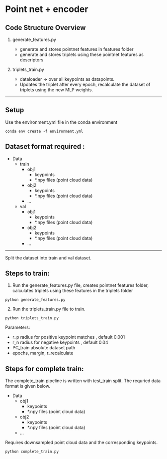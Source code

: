 
# Point net + encoder
## Code Structure Overview

1. generate_features.py 
    * generate and stores pointnet features in features folder    
    * generate and stores triplets using these pointnet features as descriptors

2. triplets_train.py  
    * dataloader -> over all keypoints as datapoints.  
    * Updates the triplet after every epoch, recalculate the dataset of triplets using the new MLP weights.
***
## Setup 
Use the environment.yml file in the conda environment
```
conda env create -f environment.yml
```
## Dataset format required : 

- Data 
   - train
       - obj1 
         - keypoints 
         - *.npy files (point cloud data)
       - obj2 
         - keypoints 
         - *.npy files (point cloud data)
       - ...
    - val
       - obj1 
         - keypoints 
         - *.npy files (point cloud data)
       - obj2 
         - keypoints 
         - *.npy files (point cloud data)
       - ...
***
Split the dataset into train and val dataset.

## Steps to train: 
1) Run the generate_features.py file, creates pointnet features folder, calculates triplets using these features in the triplets folder 
```
python generate_features.py
```

2) Run the triplets_train.py file to train.
```
python triplets_train.py
```
Parameters:
- r_p radius for positive keypoint matches , default 0.001
- r_n radius for negative keypoints , default 0.04
- PC_train absolute dataset path 
- epochs, margin, r_recalculate 


## Steps for complete train:  
The complete_train pipeline is written with test_train split. The requried data format is given below.
- Data 
   - obj1 
      - keypoints 
      - *.npy files (point cloud data)
    - obj2 
      - keypoints 
      - *.npy files (point cloud data)
    - ... 
   
Requires downsampled point cloud data and the corresponding keypoints.
```
python complete_train.py
```

